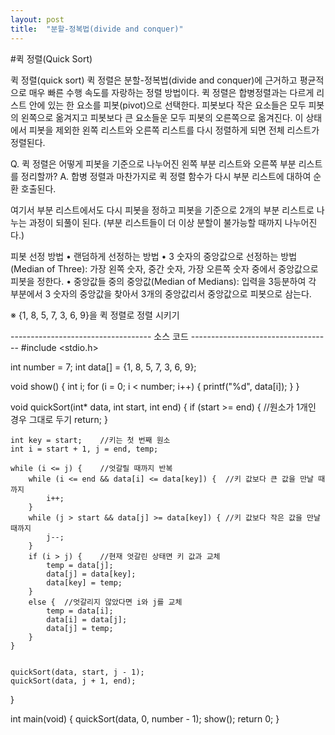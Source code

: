 ```yaml
---
layout: post
title:  "분할-정복법(divide and conquer)"
---
```


#퀵 정렬(Quick Sort) 

퀵 정렬(quick sort)
퀵 정렬은 분할-정복법(divide and conquer)에 근거하고 평균적으로 매우 빠른 수행 속도를 자랑하는 정렬 방법이다.
퀵 정렬은 합병정렬과는 다르게 리스트 안에 있는 한 요소를 피봇(pivot)으로 선택한다. 피봇보다 작은 요소들은 모두 피봇의 왼쪽으로 옮겨지고 피봇보다 큰 요소들운 모두 피봇의 오른쪽으로 옮겨진다. 이 상태에서 피봇을 제외한 왼쪽 리스트와 오른쪽 리스트를 다시 정렬하게 되면 전체 리스트가 정렬된다.

Q. 퀵 정렬은 어떻게 피봇을 기준으로 나누어진 왼쪽 부분 리스트와 오른쪽 부분 리스트를 정리할까?
A. 합병 정렬과 마찬가지로 퀵 정렬 함수가 다시 부분 리스트에 대하여 순환 호출된다. 

여기서 부분 리스트에서도 다시 피봇을 정하고 피봇을 기준으로 2개의 부분 리스트로 나누는 과정이 되풀이 된다. (부분 리스트들이 더 이상 분할이 불가능할 때까지 나누어진다.)

피봇 선정 방법 
• 랜덤하게 선정하는 방법
• 3 숫자의 중앙값으로 선정하는 방법(Median of Three): 가장 왼쪽 숫자, 중간 숫자, 가장 오른쪽 숫자 중에서 중앙값으로 피봇을 정한다.
• 중앙값들 중의 중앙값(Median of Medians): 입력을 3등분하여 각 부분에서 3 숫자의 중앙값을 찾아서 3개의 중앙값리서 중앙값으로 피봇으로 삼는다.


※ {1, 8, 5, 7, 3, 6, 9}을 퀵 정렬로 정렬 시키기

----------------------------------- 소스 코드 -----------------------------------
#include <stdio.h>

int number = 7;
int data[] = {1, 8, 5, 7, 3, 6, 9};

void show() {
	int i;
	for (i = 0; i < number; i++) {
		printf("%d", data[i]);
	}
}

void quickSort(int* data, int start, int end) {
	if (start >= end) {	//원소가 1개인 경우 그대로 두기
		return;
	}

	int key = start;	//키는 첫 번째 원소
	int i = start + 1, j = end, temp;

	while (i <= j) {	//엇갈릴 때까지 반복
		while (i <= end && data[i] <= data[key]) {	//키 값보다 큰 값을 만날 때까지
			i++;
		}
		while (j > start && data[j] >= data[key]) {	//키 값보다 작은 값을 만날 때까지
			j--;
		}
		if (i > j) {	//현재 엇갈린 상태면 키 값과 교체
			temp = data[j];
			data[j] = data[key];
			data[key] = temp;
		}
		else {	//엇갈리지 않았다면 i와 j를 교체
			temp = data[i];
			data[i] = data[j];
			data[j] = temp;
		}
	}


	quickSort(data, start, j - 1);
	quickSort(data, j + 1, end);
}

int main(void) {
	quickSort(data, 0, number - 1);
	show();
	return 0;
}
